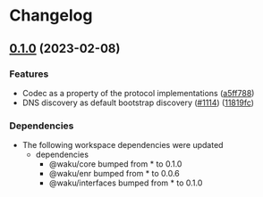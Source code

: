 # Changelog

## [0.1.0](https://github.com/waku-org/js-waku/compare/peer-exchange-v0.0.3...peer-exchange-v0.1.0) (2023-02-08)


### Features

* Codec as a property of the protocol implementations ([a5ff788](https://github.com/waku-org/js-waku/commit/a5ff788eed419556e11319f22ca9e3109c81df92))
* DNS discovery as default bootstrap discovery ([#1114](https://github.com/waku-org/js-waku/issues/1114)) ([11819fc](https://github.com/waku-org/js-waku/commit/11819fc7b14e18385d421facaf2af0832cad1da8))


### Dependencies

* The following workspace dependencies were updated
  * dependencies
    * @waku/core bumped from * to 0.1.0
    * @waku/enr bumped from * to 0.0.6
    * @waku/interfaces bumped from * to 0.1.0
